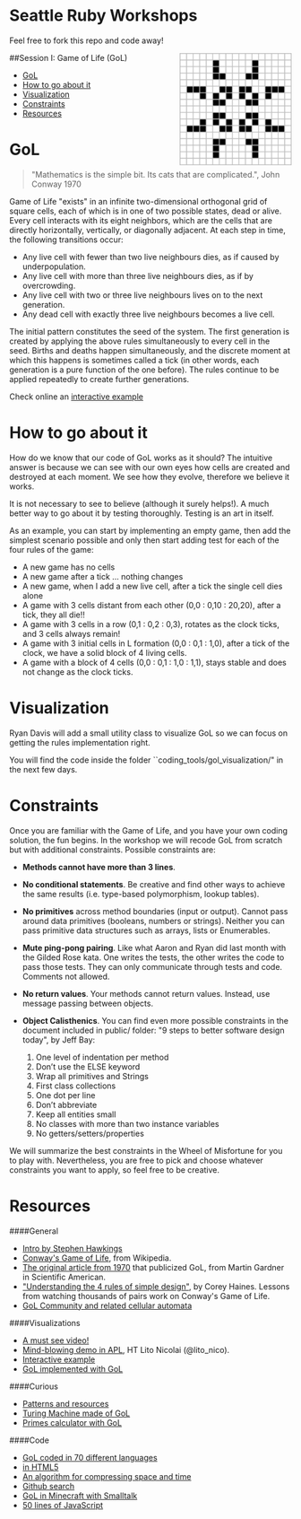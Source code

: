 # Seattle Ruby Workshops

Feel free to fork this repo and code away!

##Session I: Game of Life (GoL)
<img src="/public/images/Game_of_life_pulsar.gif" width="200" align="right"/>

- [GoL](#gol)
- [How to go about it](#how-to-go-about-it)
- [Visualization](#visualization)
- [Constraints](#constraints)
- [Resources](#resources)

GoL
===

> "Mathematics is the simple bit. Its cats that are complicated.", John Conway 1970

Game of Life "exists" in an infinite two-dimensional orthogonal grid of square cells, each of which is in one of two possible states, dead or alive. Every cell interacts with its eight neighbors, which are the cells that are directly horizontally, vertically, or diagonally adjacent. At each step in time, the following transitions occur:

- Any live cell with fewer than two live neighbours dies, as if caused by underpopulation.
- Any live cell with more than three live neighbours dies, as if by overcrowding.
- Any live cell with two or three live neighbours lives on to the next generation.
- Any dead cell with exactly three live neighbours becomes a live cell.

The initial pattern constitutes the seed of the system. The first generation is created by applying the above rules simultaneously to every cell in the seed. Births and deaths happen simultaneously, and the discrete moment at which this happens is sometimes called a tick (in other words, each generation is a pure function of the one before). The rules continue to be applied repeatedly to create further generations.

Check online an [interactive example](http://pmav.eu/stuff/javascript-game-of-life-v3.1.1/)

How to go about it
==================

How do we know that our code of GoL works as it should? The intuitive answer is because we can see with our own eyes how cells are created and destroyed at each moment. We see how they evolve, therefore we believe it works.

It is not necessary to see to believe (although it surely helps!). A much better way to go about it by testing thoroughly. Testing is an art in itself.

As an example, you can start by implementing an empty game, then add the simplest scenario possible and only then start adding test for each of the four rules of the game:

  - A new game has no cells
  - A new game after a tick ... nothing changes
  - A new game, when I add a new live cell, after a tick the single cell dies alone
  - A game with 3 cells distant from each other (0,0 : 0,10 : 20,20), after a tick, they all die!!
  - A game with 3 cells in a row (0,1 : 0,2 : 0,3), rotates as the clock ticks, and 3 cells always remain!
  - A game with 3 initial cells in L formation (0,0 : 0,1 : 1,0), after a tick of the clock, we have a solid block of 4 living cells.
  - A game with a block of 4 cells (0,0 : 0,1 : 1,0 : 1,1), stays stable and does not change as the clock ticks.

Visualization
=============

Ryan Davis will add a small utility class to visualize GoL so we can focus on getting the rules implementation right.

You will find the code inside the folder ``coding_tools/gol_visualization/" in the next few days.

Constraints
============

Once you are familiar with the Game of Life, and you have your own coding solution, the fun begins. In the workshop we will recode GoL from scratch but with additional constraints. Possible constraints are:

* **Methods cannot have more than 3 lines**.
* **No conditional statements**. Be creative and find other ways to achieve the same results (i.e. type-based polymorphism, lookup tables).
* **No primitives** across method boundaries (input or output). Cannot pass around data primitives (booleans, numbers or strings). Neither you can pass primitive data structures such as arrays, lists or Enumerables.
* **Mute ping-pong pairing**. Like what Aaron and Ryan did last month with the Gilded Rose kata. One writes the tests, the other writes the code to pass those tests. They can only communicate through tests and code. Comments not allowed.
* **No return values**. Your methods cannot return values. Instead, use message passing between objects.

* **Object Calisthenics**. You can find even more possible constraints in the document included in public/ folder: "9 steps to better software design today", by Jeff Bay:

    1. One level of indentation per method
    2. Don’t use the ELSE keyword
    3. Wrap all primitives and Strings
    4. First class collections
    5. One dot per line
    6. Don’t abbreviate
    7. Keep all entities small
    8. No classes with more than two instance variables
    9. No getters/setters/properties

We will summarize the best constraints in the Wheel of Misfortune for you to play with. Nevertheless, you are free to pick and choose whatever constraints you want to apply, so feel free to be creative.

Resources
=========

####General

* [Intro by Stephen Hawkings](https://www.youtube.com/watch?v=CgOcEZinQ2I&feature=youtu.be)
* [Conway's Game of Life](http://en.wikipedia.org/wiki/Conway%27s_Game_of_Life), from Wikipedia.
* [The original article from 1970](http://www.ibiblio.org/lifepatterns/october1970.html) that publicized GoL, from Martin Gardner in Scientific American.
* ["Understanding the 4 rules of simple design"](www.coreyhaines.com), by Corey Haines. Lessons from watching thousands of pairs work on Conway's Game of Life.
* [GoL Community and related cellular automata](http://conwaylife.com/)

####Visualizations

* [A must see video!](https://www.youtube.com/embed/C2vgICfQawE)
* [Mind-blowing demo in APL](https://t.co/YcxBavIj4b), HT Lito Nicolai (@lito_nico).
* [Interactive example](http://pmav.eu/stuff/javascript-game-of-life-v3.1.1/)
* [GoL implemented with GoL](https://www.youtube.com/watch?v=xP5-iIeKXE8)

####Curious

* [Patterns and resources](http://www.ibiblio.org/lifepatterns/)
* [Turing Machine made of GoL](http://rendell-attic.org/gol/tm.htm)
* [Primes calculator with GoL](http://pentadecathlon.com/lifeNews/2010/02/prime_numbers.html)

####Code

* [GoL coded in 70 different languages](http://rosettacode.org/wiki/Conway%27s_Game_of_Life)
* [in HTML5](http://www.julianpulgarin.com/canvaslife/)
* [An algorithm for compressing space and time](http://www.drdobbs.com/jvm/an-algorithm-for-compressing-space-and-t/184406478)
* [Github search](https://github.com/search?utf8=%E2%9C%93&q=conway+game+of+life)
* [GoL in Minecraft with Smalltalk](https://www.youtube.com/watch?v=B7hl72b1-wc&feature=youtu.be&a)
* [50 lines of JavaScript](http://jsfiddle.net/franciscop/1c6n7ze5/7/light/)

